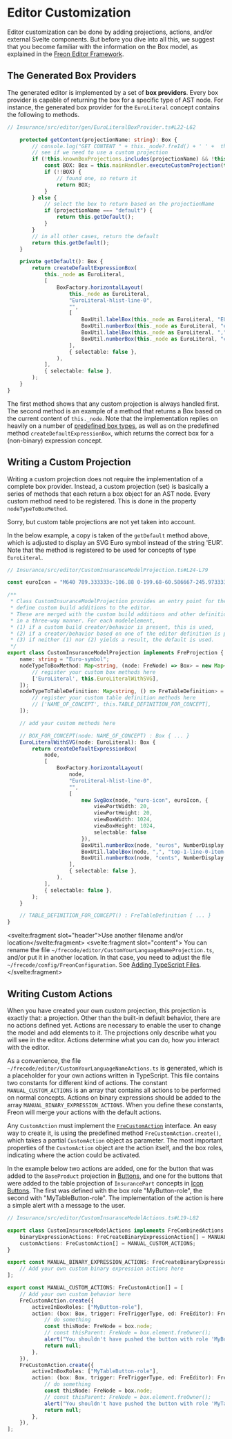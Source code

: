 <script>
    import Note from "$lib/notes/Note.svelte";
    import Figure from "$lib/figures/Figure.svelte";
</script>

# Editor Customization

Editor customization can be done by adding projections, actions, and/or external Svelte components. But
before you dive into all this, we suggest that you become familiar with the information on the Box model,
as explained in the [Freon Editor Framework](/Documentation/Under_the_Hood/Editor_Framework).


## The Generated Box Providers 

The generated editor is implemented by a set of **box providers**. Every box provider is capable of returning the
box for a specific type of AST node. For instance, the generated box provider for the `EuroLiteral` 
concept contains the following to methods.

```ts
// Insurance/src/editor/gen/EuroLiteralBoxProvider.ts#L22-L62

    protected getContent(projectionName: string): Box {
        // console.log("GET CONTENT " + this._node?.freId() + ' ' +  this._node?.freLanguageConcept() + ' ' + projectionName);
        // see if we need to use a custom projection
        if (!this.knownBoxProjections.includes(projectionName) && !this.knownTableProjections.includes(projectionName)) {
            const BOX: Box = this.mainHandler.executeCustomProjection(this._node, projectionName);
            if (!!BOX) {
                // found one, so return it
                return BOX;
            }
        } else {
            // select the box to return based on the projectionName
            if (projectionName === "default") {
                return this.getDefault();
            }
        }
        // in all other cases, return the default
        return this.getDefault();
    }

    private getDefault(): Box {
        return createDefaultExpressionBox(
            this._node as EuroLiteral,
            [
                BoxFactory.horizontalLayout(
                    this._node as EuroLiteral,
                    "EuroLiteral-hlist-line-0",
                    "",
                    [
                        BoxUtil.labelBox(this._node as EuroLiteral, "EUR", "top-1-line-0-item-0"),
                        BoxUtil.numberBox(this._node as EuroLiteral, "euros", NumberDisplay.SELECT),
                        BoxUtil.labelBox(this._node as EuroLiteral, ",", "top-1-line-0-item-2"),
                        BoxUtil.numberBox(this._node as EuroLiteral, "cents", NumberDisplay.SELECT),
                    ],
                    { selectable: false },
                ),
            ],
            { selectable: false },
        );
    }
}

```

The first method shows that any custom projection is always handled first. The second method is an 
example of a method that returns a Box based on the current content of `this._node`. Note that the implementation replies on 
heavily on a number of [predefined box types](/Documentation/Under_the_Hood/Editor_Framework/Predefined_Boxes), as well as on
the predefined method `createDefaultExpressionBox`, which returns the correct box for a (non-binary) expression concept.


## Writing a Custom Projection

Writing a custom projection does not require the implementation of a complete box provider. Instead,
a custom projection (set) is basically a series of methods that each return a box
object for an AST node. Every custom method need to be registered. This is done in the property `nodeTypeToBoxMethod`.

Sorry, but custom table projections are not yet taken into account.

In the below example, a copy is taken of the `getDefault` method above, which is adjusted to display an SVG Euro symbol instead of the
 string 'EUR'. Note that the method is registered to be used for concepts of type `EuroLiteral`.

```ts
// Insurance/src/editor/CustomInsuranceModelProjection.ts#L24-L79

const euroIcon = "M640 789.333333c-106.88 0-199.68-60.586667-245.973333-149.333333H640v-85.333333H366.293333c-2.133333-13.866667-3.626667-28.16-3.626666-42.666667s1.493333-28.8 3.626666-42.666667H640v-85.333333H394.026667c46.293333-88.746667 138.88-149.333333 245.973333-149.333333 68.906667 0 131.84 25.173333 180.266667 66.773333L896 226.133333A382.72 382.72 0 0 0 640 128c-167.04 0-308.906667 106.88-361.6 256H128v85.333333h130.56c-1.706667 14.08-2.56 28.16-2.56 42.666667 0 14.506667 0.853333 28.586667 2.56 42.666667H128v85.333333h150.4c52.693333 149.12 194.56 256 361.6 256 98.346667 0 188.16-37.333333 256-98.133333l-75.733333-75.52A275.818667 275.818667 0 0 1 640 789.333333z"

/**
 * Class CustomInsuranceModelProjection provides an entry point for the language engineer to
 * define custom build additions to the editor.
 * These are merged with the custom build additions and other definition-based editor parts
 * in a three-way manner. For each modelelement,
 * (1) if a custom build creator/behavior is present, this is used,
 * (2) if a creator/behavior based on one of the editor definition is present, this is used,
 * (3) if neither (1) nor (2) yields a result, the default is used.
 */
export class CustomInsuranceModelProjection implements FreProjection {
    name: string = "Euro-symbol";
    nodeTypeToBoxMethod: Map<string, (node: FreNode) => Box> = new Map<string, (node: FreNode) => Box>([
        // register your custom box methods here
        ['EuroLiteral', this.EuroLiteralWithSVG],
    ]);
    nodeTypeToTableDefinition: Map<string, () => FreTableDefinition> = new Map<string, () => FreTableDefinition>([
        // register your custom table definition methods here
        // ['NAME_OF_CONCEPT', this.TABLE_DEFINITION_FOR_CONCEPT],
    ]);

    // add your custom methods here

    // BOX_FOR_CONCEPT(node: NAME_OF_CONCEPT) : Box { ... }
    EuroLiteralWithSVG(node: EuroLiteral): Box {
        return createDefaultExpressionBox(
            node,
            [
                BoxFactory.horizontalLayout(
                    node,
                    "EuroLiteral-hlist-line-0",
                    "",
                    [
                        new SvgBox(node, "euro-icon", euroIcon, {
                            viewPortWidth: 20,
                            viewPortHeight: 20,
                            viewBoxWidth: 1024,
                            viewBoxHeight: 1024,
                            selectable: false
                        }),
                        BoxUtil.numberBox(node, "euros", NumberDisplay.SELECT),
                        BoxUtil.labelBox(node, ",", "top-1-line-0-item-2"),
                        BoxUtil.numberBox(node, "cents", NumberDisplay.SELECT),
                    ],
                    { selectable: false },
                ),
            ],
            { selectable: false },
        );
    }

    // TABLE_DEFINITION_FOR_CONCEPT() : FreTableDefinition { ... }
}

```

<Note><svelte:fragment slot="header">Use another filename and/or location</svelte:fragment>
<svelte:fragment slot="content">
You can rename the file <code>~/frecode/editor/CustomYourLanguageNameProjection.ts</code>, and/or put it in another location.
In that case, you need to adjust the file <code>~/frecode/config/FreonConfiguration</code>. 
See <a href="/Documentation/Customizations#adding-typeScript-files-4">Adding TypeScript Files</a>.
</svelte:fragment>
</Note>


## Writing Custom Actions

When you have created your own custom projection, this projection is exactly that:
a projection. Other than the built-in default behavior, there are no actions defined yet.
Actions are necessary to enable the user to change the model and add elements to it.
The projections only describe what you will see in the editor.
Actions determine what you can do, how you interact with the editor.

As a convenience, the file `~/frecode/editor/CustomYourLanguageNameActions.ts` is 
generated, which is a placeholder for your own actions written in TypeScript. This 
file contains two constants for different kind of actions. The constant 
`MANUAL_CUSTOM_ACTIONS` is an array that contains all actions to be performed 
on normal concepts. Actions on binary expressions should be added to the array 
`MANUAL_BINARY_EXPRESSION_ACTIONS`. When you define these constants, Freon will 
merge your actions with the default actions.

Any `CustomAction` must implement the [`FreCustomAction`](/Documentation/Under_the_Hood/Core_Interfaces#frecustomaction-4) 
interface. An easy way to create it, is using the predefined method `FreCustomAction.create()`, which 
takes a partial `CustomAction` object as parameter. The most important properties of the `CustomAction` 
object are the action itself, and the box roles, indicating where the action could be activated.

In the example below two actions are added, one for the button that was added to the `BaseProduct` projection in
[Buttons](/Documentation/Defining_an_Editor/Buttons#adding-buttons-1), and one for the buttons that were added 
to the table projection
of `InsurancePart` concepts in [Icon Buttons](/Documentation/Defining_an_Editor/Buttons#icon-buttons-2).
The first was defined with the box role "MyButton-role", the second with "MyTableButton-role". The implementation of
the action is here a simple alert with a message to the user.


```ts
// Insurance/src/editor/CustomInsuranceModelActions.ts#L19-L82

export class CustomInsuranceModelActions implements FreCombinedActions {
    binaryExpressionActions: FreCreateBinaryExpressionAction[] = MANUAL_BINARY_EXPRESSION_ACTIONS;
    customActions: FreCustomAction[] = MANUAL_CUSTOM_ACTIONS;
}

export const MANUAL_BINARY_EXPRESSION_ACTIONS: FreCreateBinaryExpressionAction[] = [
    // Add your own custom binary expression actions here
];

export const MANUAL_CUSTOM_ACTIONS: FreCustomAction[] = [
    // Add your own custom behavior here
    FreCustomAction.create({
        activeInBoxRoles: ["MyButton-role"],
        action: (box: Box, trigger: FreTriggerType, ed: FreEditor): FreNode | null => {
            // do something
            const thisNode: FreNode = box.node;
            // const thisParent: FreNode = box.element.freOwner();
            alert("You shouldn't have pushed the button with role 'MyButton-role' on element " + thisNode.freId() + ".\nPunishment awaits !!!!!!!!!!");
            return null;
        },
    }),
    FreCustomAction.create({
        activeInBoxRoles: ["MyTableButton-role"],
        action: (box: Box, trigger: FreTriggerType, ed: FreEditor): FreNode | null => {
            // do something
            const thisNode: FreNode = box.node;
            // const thisParent: FreNode = box.element.freOwner();
            alert("You shouldn't have pushed the button with role 'MyTableButton-role' on element " + thisNode.freId() + ".\nPunishment awaits !!!!!!!!!!");
            return null;
        },
    }),
];

```
